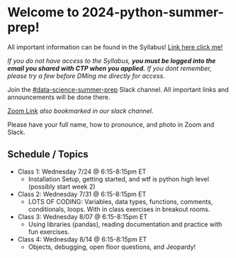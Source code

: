 # Welcome to 2024-python-summer-prep!

All important information can be found in the Syllabus! [Link here click me!](https://docs.google.com/document/d/1-SYDBvntVSrLoKjU7Ni_P5gh1EKHpgz3n7wTJL5-VGA/edit#heading=h.k8ls7vpizoi9)

*If you do not have access to the Syllabus, **you must be logged into the email you shared with CTP when you applied.**  If you dont remember, please try a few before DMing me directly for access.* 

Join the [#data-science-summer-prep](https://ctp2024.slack.com/archives/C07DH709B7H/p1721854012879169) Slack channel.  All important links and announcements will be done there.  

[Zoom Link](https://us02web.zoom.us/s/87131087476?pwd=uLwVrtBkcfJ6aFLkMJN1OkHV4WXW9j.1)  *also bookmarked in our slack channel.*

Please have your full name, how to pronounce, and photo in Zoom and Slack. 

## Schedule / Topics
-   Class 1: Wednesday 7/24 @ 6:15-8:15pm ET
	- Installation Setup, getting started, and wtf is python high level (possibly start week 2)
-   Class 2: Wednesday 7/31 @ 6:15-8:15pm ET
	- LOTS OF CODING: Variables, data types, functions, comments, conditionals, loops.  With in class exercises in breakout rooms. 
-   Class 3: Wednesday 8/07 @ 6:15-8:15pm ET
	- Using libraries (pandas), reading documentation and practice with fun exercises.
-   Class 4: Wednesday 8/14 @ 6:15-8:15pm ET
	- Objects, debugging, open floor questions, and Jeopardy! 

